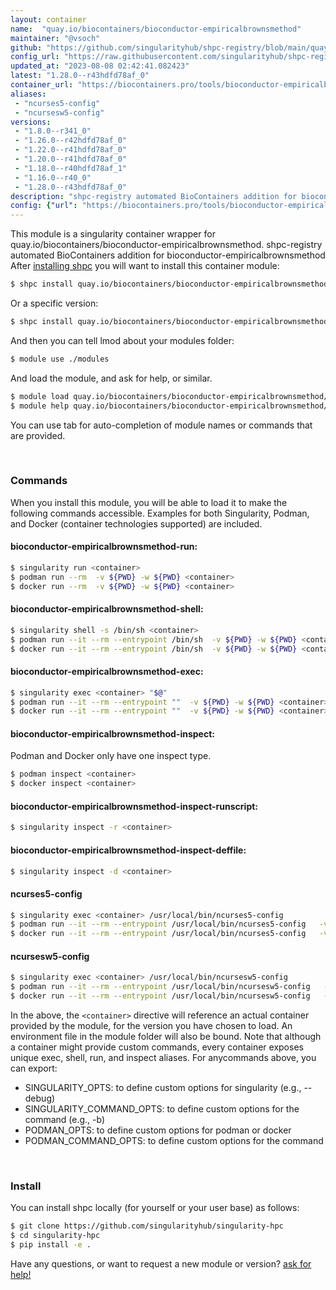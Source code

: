 ```yaml
---
layout: container
name:  "quay.io/biocontainers/bioconductor-empiricalbrownsmethod"
maintainer: "@vsoch"
github: "https://github.com/singularityhub/shpc-registry/blob/main/quay.io/biocontainers/bioconductor-empiricalbrownsmethod/container.yaml"
config_url: "https://raw.githubusercontent.com/singularityhub/shpc-registry/main/quay.io/biocontainers/bioconductor-empiricalbrownsmethod/container.yaml"
updated_at: "2023-08-08 02:42:41.082423"
latest: "1.28.0--r43hdfd78af_0"
container_url: "https://biocontainers.pro/tools/bioconductor-empiricalbrownsmethod"
aliases:
 - "ncurses5-config"
 - "ncursesw5-config"
versions:
 - "1.8.0--r341_0"
 - "1.26.0--r42hdfd78af_0"
 - "1.22.0--r41hdfd78af_0"
 - "1.20.0--r41hdfd78af_0"
 - "1.18.0--r40hdfd78af_1"
 - "1.16.0--r40_0"
 - "1.28.0--r43hdfd78af_0"
description: "shpc-registry automated BioContainers addition for bioconductor-empiricalbrownsmethod"
config: {"url": "https://biocontainers.pro/tools/bioconductor-empiricalbrownsmethod", "maintainer": "@vsoch", "description": "shpc-registry automated BioContainers addition for bioconductor-empiricalbrownsmethod", "latest": {"1.28.0--r43hdfd78af_0": "sha256:82d76dba71f34563b49ae298d488aaa25bc531be90eff27e7ec661756d163254"}, "tags": {"1.8.0--r341_0": "sha256:0fa56e514741d38ae3ea67d97a6782258353267a287703bdb777d9a513cb660c", "1.26.0--r42hdfd78af_0": "sha256:ce5dd6a5b685d1dfa5bef218b871f3cf7ac17bf85ad8f2fb20b56b8d7ed18504", "1.22.0--r41hdfd78af_0": "sha256:6a2df0b121b1b600c32610b8b585ff392726e116180ad2e74cda901fbe1f0dd9", "1.20.0--r41hdfd78af_0": "sha256:d2f0c76e24ef7b270137da1906a4a54f3d937a8fc38696dd1212718b669e7f4c", "1.18.0--r40hdfd78af_1": "sha256:803a9f8f4f8b3f543f13aae17e8f09f99f56b9a839b2aada33ad15273320cdf2", "1.16.0--r40_0": "sha256:31e691408c4c4abd83c8ffdf563d1c03c6247c5644df2945fc9a0325146906c4", "1.28.0--r43hdfd78af_0": "sha256:82d76dba71f34563b49ae298d488aaa25bc531be90eff27e7ec661756d163254"}, "docker": "quay.io/biocontainers/bioconductor-empiricalbrownsmethod", "aliases": {"ncurses5-config": "/usr/local/bin/ncurses5-config", "ncursesw5-config": "/usr/local/bin/ncursesw5-config"}}
---
```


This module is a singularity container wrapper for quay.io/biocontainers/bioconductor-empiricalbrownsmethod.
shpc-registry automated BioContainers addition for bioconductor-empiricalbrownsmethod
After [installing shpc](#install) you will want to install this container module:


```bash
$ shpc install quay.io/biocontainers/bioconductor-empiricalbrownsmethod
```

Or a specific version:

```bash
$ shpc install quay.io/biocontainers/bioconductor-empiricalbrownsmethod:1.28.0--r43hdfd78af_0
```

And then you can tell lmod about your modules folder:

```bash
$ module use ./modules
```

And load the module, and ask for help, or similar.

```bash
$ module load quay.io/biocontainers/bioconductor-empiricalbrownsmethod/1.28.0--r43hdfd78af_0
$ module help quay.io/biocontainers/bioconductor-empiricalbrownsmethod/1.28.0--r43hdfd78af_0
```

You can use tab for auto-completion of module names or commands that are provided.

<br>

### Commands

When you install this module, you will be able to load it to make the following commands accessible.
Examples for both Singularity, Podman, and Docker (container technologies supported) are included.

#### bioconductor-empiricalbrownsmethod-run:

```bash
$ singularity run <container>
$ podman run --rm  -v ${PWD} -w ${PWD} <container>
$ docker run --rm  -v ${PWD} -w ${PWD} <container>
```

#### bioconductor-empiricalbrownsmethod-shell:

```bash
$ singularity shell -s /bin/sh <container>
$ podman run --it --rm --entrypoint /bin/sh  -v ${PWD} -w ${PWD} <container>
$ docker run --it --rm --entrypoint /bin/sh  -v ${PWD} -w ${PWD} <container>
```

#### bioconductor-empiricalbrownsmethod-exec:

```bash
$ singularity exec <container> "$@"
$ podman run --it --rm --entrypoint ""  -v ${PWD} -w ${PWD} <container> "$@"
$ docker run --it --rm --entrypoint ""  -v ${PWD} -w ${PWD} <container> "$@"
```

#### bioconductor-empiricalbrownsmethod-inspect:

Podman and Docker only have one inspect type.

```bash
$ podman inspect <container>
$ docker inspect <container>
```

#### bioconductor-empiricalbrownsmethod-inspect-runscript:

```bash
$ singularity inspect -r <container>
```

#### bioconductor-empiricalbrownsmethod-inspect-deffile:

```bash
$ singularity inspect -d <container>
```


#### ncurses5-config

```bash
$ singularity exec <container> /usr/local/bin/ncurses5-config
$ podman run --it --rm --entrypoint /usr/local/bin/ncurses5-config   -v ${PWD} -w ${PWD} <container> -c " $@"
$ docker run --it --rm --entrypoint /usr/local/bin/ncurses5-config   -v ${PWD} -w ${PWD} <container> -c " $@"
```


#### ncursesw5-config

```bash
$ singularity exec <container> /usr/local/bin/ncursesw5-config
$ podman run --it --rm --entrypoint /usr/local/bin/ncursesw5-config   -v ${PWD} -w ${PWD} <container> -c " $@"
$ docker run --it --rm --entrypoint /usr/local/bin/ncursesw5-config   -v ${PWD} -w ${PWD} <container> -c " $@"
```



In the above, the `<container>` directive will reference an actual container provided
by the module, for the version you have chosen to load. An environment file in the
module folder will also be bound. Note that although a container
might provide custom commands, every container exposes unique exec, shell, run, and
inspect aliases. For anycommands above, you can export:

 - SINGULARITY_OPTS: to define custom options for singularity (e.g., --debug)
 - SINGULARITY_COMMAND_OPTS: to define custom options for the command (e.g., -b)
 - PODMAN_OPTS: to define custom options for podman or docker
 - PODMAN_COMMAND_OPTS: to define custom options for the command

<br>

### Install

You can install shpc locally (for yourself or your user base) as follows:

```bash
$ git clone https://github.com/singularityhub/singularity-hpc
$ cd singularity-hpc
$ pip install -e .
```

Have any questions, or want to request a new module or version? [ask for help!](https://github.com/singularityhub/singularity-hpc/issues)